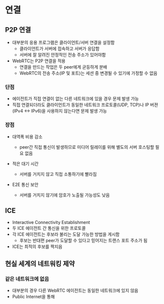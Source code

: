 # 연결

## P2P 연결

- 대부분의 응용 프로그램은 클라이언트/서버 연결을 설정함
  - 클라이언트가 서버에 접속하고 서버가 응답함
  - 서버에 잘 알려진 안정적인 전송 주소가 있어야함
- WebRTC는 P2P 연결을 적용
  - 연결을 만드는 작업은 두 peer에게 균등하게 분배
  - WebRTC의 전송 주소(IP 및 포트)는 세션 중 변경될 수 있기에 가정할 수 없음

### 단점

- 에이전트가 직접 연결이 없는 다른 네트워크에 있을 경우 문제 발생 가능
- 직접 연결되더라도 클라이언트가 동일한 네트워크 프로토콜(UDP, TCP)나 IP 버젼(IPv4 <-> IPv6)을 사용하지 않는다면 문제 발생 가능

### 장점

- 대역폭 비용 감소
  - peer간 직접 통신이 발생하므로 미디어 릴레이를 위해 별도의 서버 호스팅할 필요 없음

- 적은 대기 시간
  - 서버를 거치지 않고 직접 소통하기에 빨라짐
- E2E 통신 보안
  - 서버를 거치지 않기에 암호가 노출될 가능성도 낮음



## ICE

- Interactive Connectivity Establishment
- 두 ICE 에이전트 간 통신을 위한 프로토콜
- 각 ICE 에이전트는 후보라 불리는 도달 가능한 방법을 게시함
  - 후보는 반대편 peer가 도달할 수 있다고 믿어지는 트랜스 포트 주소가 됨
- ICE는 최적의 후보를 짝지음



## 현실 세계의 네트워킹 제약

### 같은 네트워크에 없음

- 대부분의 경우 다른 WebRTC 에이전트는 동일한 네트워크에 있지 않음
- Public Internet을 통해 